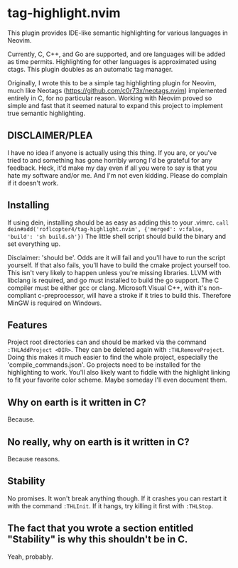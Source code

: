 # tag-highlight.nvim
This plugin provides IDE-like semantic highlighting for various languages in Neovim. 

Currently, C, C++, and Go are supported, and ore languages will be added as time permits. Highlighting for other languages is approximated using ctags. This plugin doubles as an automatic tag manager.

Originally, I wrote this to be a simple tag highlighting plugin for Neovim, much like Neotags (https://github.com/c0r73x/neotags.nvim) implemented entirely in C, for no particular reason. Working with Neovim proved so simple and fast that it seemed natural to expand this project to implement true semantic highlighting.

## DISCLAIMER/PLEA
I have no idea if anyone is actually using this thing. If you are, or you've tried to and something has gone horribly wrong I'd be grateful for any feedback. Heck, it'd make my day even if all you were to say is that you hate my software and/or me. And I'm not even kidding. Please do complain if it doesn't work.

## Installing
If using dein, installing should be as easy as adding this to your .vimrc.
    `call dein#add('roflcopter4/tag-highlight.nvim', {'merged': v:false, 'build': 'sh build.sh'})`
The little shell script should build the binary and set everything up.

Disclaimer: 'should be'. Odds are it will fail and you'll have to run the script yourself. If that also fails, you'll have to build the cmake project yourself too. This isn't very likely to happen unless you're missing libraries. LLVM with libclang is required, and go must installed to build the go support. The C compiler must be either gcc or clang. Microsoft Visual C++, with it's non-compliant c-preprocessor, will have a stroke if it tries to build this. Therefore MinGW is required on Windows.

## Features
Project root directories can and should be marked via the command `:THLAddProject <DIR>`. They can be deleted again with `:THLRemoveProject`. Doing this makes it much easier to find the whole project, especially the 'compile_commands.json'. Go projects need to be installed for the highlighting to work. You'll also likely want to fiddle with the highlight linking to fit your favorite color scheme. Maybe someday I'll even document them.

## Why on earth is it written in C?
Because.

## No really, why on earth is it written in C?
Because reasons.

## Stability
No promises. It won't break anything though. If it crashes you can restart it with the command `:THLInit`. If it hangs, try killing it first with `:THLStop`.

## The fact that you wrote a section entitled "Stability" is why this shouldn't be in C.
Yeah, probably.
